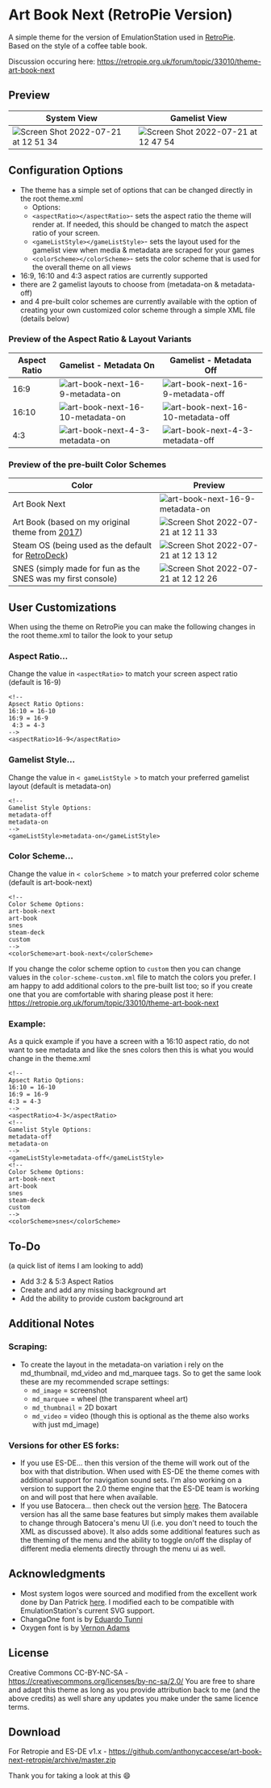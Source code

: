 # Art Book Next (RetroPie Version)
A simple theme for the version of EmulationStation used in [RetroPie](https://retropie.org.uk/).  
Based on the style of a coffee table book.

Discussion occuring here: https://retropie.org.uk/forum/topic/33010/theme-art-book-next

## **Preview**

| System View | Gamelist View |
|----|----|
| ![Screen Shot 2022-07-21 at 12 51 34](https://user-images.githubusercontent.com/1454947/180350112-d2d1f712-3fd2-4177-8007-4e60b37118a6.png) | ![Screen Shot 2022-07-21 at 12 47 54](https://user-images.githubusercontent.com/1454947/180350136-649904ec-9563-48e7-9976-3219326e2156.png) |

## **Configuration Options**

- The theme has a simple set of options that can be changed directly in the root theme.xml 
   - Options:
   - `<aspectRatio></aspectRatio>`- sets the aspect ratio the theme will render at. If needed, this should be changed to match the aspect ratio of your screen.
   - `<gameListStyle></gameListStyle>`- sets the layout used for the gamelist view when media & metadata are scraped for your games
   - `<colorScheme></colorScheme>`- sets the color scheme that is used for the overall theme on all views
- 16:9, 16:10 and 4:3 aspect ratios are currently supported
- there are 2 gamelist layouts to choose from (metadata-on & metadata-off)
- and 4 pre-built color schemes are currently available with the option of creating your own customized color scheme through a simple XML file (details below)

### Preview of the Aspect Ratio & Layout Variants

| Aspect Ratio | Gamelist - Metadata On | Gamelist - Metadata Off |
|----|----|----|
| 16:9 | ![art-book-next-16-9-metadata-on](https://user-images.githubusercontent.com/1454947/175848140-4b202408-52ba-42d8-a8c8-8cfa95d9b8fb.png) | ![art-book-next-16-9-metadata-off](https://user-images.githubusercontent.com/1454947/175848185-3a630599-e954-4dc7-8e7a-a385c97436fd.png) |
| 16:10 | ![art-book-next-16-10-metadata-on](https://user-images.githubusercontent.com/1454947/175848326-e77272eb-4370-43a9-ae12-7d7a5a79728c.png) | ![art-book-next-16-10-metadata-off](https://user-images.githubusercontent.com/1454947/175848355-5696ed70-52a3-4bc9-9c81-0fe7e1a1a5d7.png) |
| 4:3 | ![art-book-next-4-3-metadata-on](https://user-images.githubusercontent.com/1454947/175848384-cc4529e1-bded-417b-a823-8894fece0c38.png) | ![art-book-next-4-3-metadata-off](https://user-images.githubusercontent.com/1454947/175848424-a49ed090-f49f-456b-bb42-8e88229d0309.png) |

### Preview of the pre-built Color Schemes

| Color | Preview |
|----|----|
| Art Book Next  | ![art-book-next-16-9-metadata-on](https://user-images.githubusercontent.com/1454947/175848140-4b202408-52ba-42d8-a8c8-8cfa95d9b8fb.png) |
| Art Book (based on my original theme from [2017](https://retropie.org.uk/forum/topic/11728/theme-art-book)) | ![Screen Shot 2022-07-21 at 12 11 33](https://user-images.githubusercontent.com/1454947/180265407-3ad891fd-2180-4054-8322-891bfdb20ca1.png) |
| Steam OS (being used as the default for [RetroDeck](https://github.com/XargonWan/RetroDECK/)) | ![Screen Shot 2022-07-21 at 12 13 12](https://user-images.githubusercontent.com/1454947/180265431-719688ab-6b6b-4c68-821d-77b7a6da7c1e.png) | 
| SNES (simply made for fun as the SNES was my first console) | ![Screen Shot 2022-07-21 at 12 12 26](https://user-images.githubusercontent.com/1454947/180265452-4a687612-d138-4e15-89bf-dc082f45f155.png) |

## User Customizations
When using the theme on RetroPie you can make the following changes in the root theme.xml to tailor the look to your setup

### Aspect Ratio... 
Change the value in `<aspectRatio>` to match your screen aspect ratio (default is 16-9)
```
<!-- 
Apsect Ratio Options:
16:10 = 16-10
16:9 = 16-9
 4:3 = 4-3
-->
<aspectRatio>16-9</aspectRatio>
```

### Gamelist Style... 
Change the value in `< gameListStyle >` to match your preferred gamelist layout (default is metadata-on)
```
<!-- 
Gamelist Style Options:
metadata-off
metadata-on
-->
<gameListStyle>metadata-on</gameListStyle>
```

### Color Scheme...
Change the value in `< colorScheme >` to match your preferred color scheme (default is art-book-next)
```
<!-- 
Color Scheme Options:
art-book-next
art-book
snes
steam-deck
custom
-->
<colorScheme>art-book-next</colorScheme>
```
If you change the color scheme option to `custom` then you can change values in the `color-scheme-custom.xml` file to match the colors you prefer.  I am happy to add additional colors to the pre-built list too; so if you create one that you are comfortable with sharing please post it here: https://retropie.org.uk/forum/topic/33010/theme-art-book-next

### Example:
As a quick example if you have a screen with a 16:10 aspect ratio, do not want to see metadata and like the snes colors then this is what you would change in the theme.xml

```
<!-- 
Apsect Ratio Options:
16:10 = 16-10
16:9 = 16-9
4:3 = 4-3
-->
<aspectRatio>4-3</aspectRatio>
<!-- 
Gamelist Style Options:
metadata-off
metadata-on
-->
<gameListStyle>metadata-off</gameListStyle>
<!-- 
Color Scheme Options:
art-book-next
art-book
snes
steam-deck
custom
-->
<colorScheme>snes</colorScheme>
```

## **To-Do**
(a quick list of items I am looking to add)
* Add 3:2 & 5:3 Aspect Ratios
* Create and add any missing background art
* Add the ability to provide custom background art

## **Additional Notes**

### Scraping:
* To create the layout in the metadata-on variation i rely on the md_thumbnail, md_video and md_marquee tags.  So to get the same look these are my recommended scrape settings:
   * `md_image` = screenshot
   * `md_marquee` = wheel (the transparent wheel art)
   * `md_thumbnail` = 2D boxart
   * `md_video` = video (though this is optional as the theme also works with just md_image)

### Versions for other ES forks:
* If you use ES-DE... then this version of the theme will work out of the box with that distribution.  When used with ES-DE the theme comes with additional support for navigation sound sets.  I'm also working on a version to support the 2.0 theme engine that the ES-DE team is working on and will post that here when available.
* If you use Batocera... then check out the version [here](https://github.com/anthonycaccese/es-theme-art-book-next/archive/2.0.zip).  The Batocera version has all the same base features but simply makes them available to change through Batocera's menu UI (i.e. you don't need to touch the XML as discussed above).  It also adds some additional features such as the theming of the menu and the ability to toggle on/off the display of different media elements directly through the menu ui as well.

## **Acknowledgments**
* Most system logos were sourced and modified from the excellent work done by Dan Patrick [here](https://archive.org/details/console-logos-professionally-redrawn-plus-official-versions).  I modified each to be compatible with EmulationStation's current SVG support.
* ChangaOne font is by [Eduardo Tunni](https://www.fontsquirrel.com/fonts/changa)
* Oxygen font is by [Vernon Adams](https://www.fontsquirrel.com/fonts/oxygen)

## **License**
Creative Commons CC-BY-NC-SA - https://creativecommons.org/licenses/by-nc-sa/2.0/
You are free to share and adapt this theme as long as you provide attribution back to me (and the above credits) as well share any updates you make under the same licence terms.

## **Download**
For Retropie and ES-DE v1.x - https://github.com/anthonycaccese/art-book-next-retropie/archive/master.zip

Thank you for taking a look at this 😄

